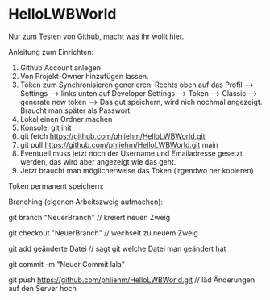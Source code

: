 # HelloLWBWorld
Nur zum Testen von Github, macht was ihr wollt hier.

Anleitung zum Einrichten:

1. Github Account anlegen
2. Von Projekt-Owner hinzufügen lassen.
3. Token zum Synchronisieren generieren: Rechts oben auf das Profil -->
Settings --> links unten auf Developer Settings --> Token --> Classic --> 
generate new token
--> Das gut speichern, wird nich nochmal angezeigt. Braucht man später als
Passwort
4. Lokal einen Ordner machen 
5. Konsole: git init
6. git fetch https://github.com/phliehm/HelloLWBWorld.git		
7. git pull https://github.com/phliehm/HelloLWBWorld.git main
8. Eventuell muss jetzt noch der Username und Emailadresse gesetzt werden, 
das wird aber angezeigt wie das geht.
9. Jetzt braucht man möglicherweise das Token (irgendwo her kopieren)

Token permanent speichern:


Branching (eigenen Arbeitszweig aufmachen):

git branch "NeuerBranch" 	// kreiert neuen Zweig

git checkout "NeuerBranch"	// wechselt zu neuem Zweig

git add	geänderte Datei		// sagt git welche Datei man geändert hat

git commit -m "Neuer Commit lala"

git push https://github.com/phliehm/HelloLWBWorld.git // läd Änderungen auf den Server hoch

